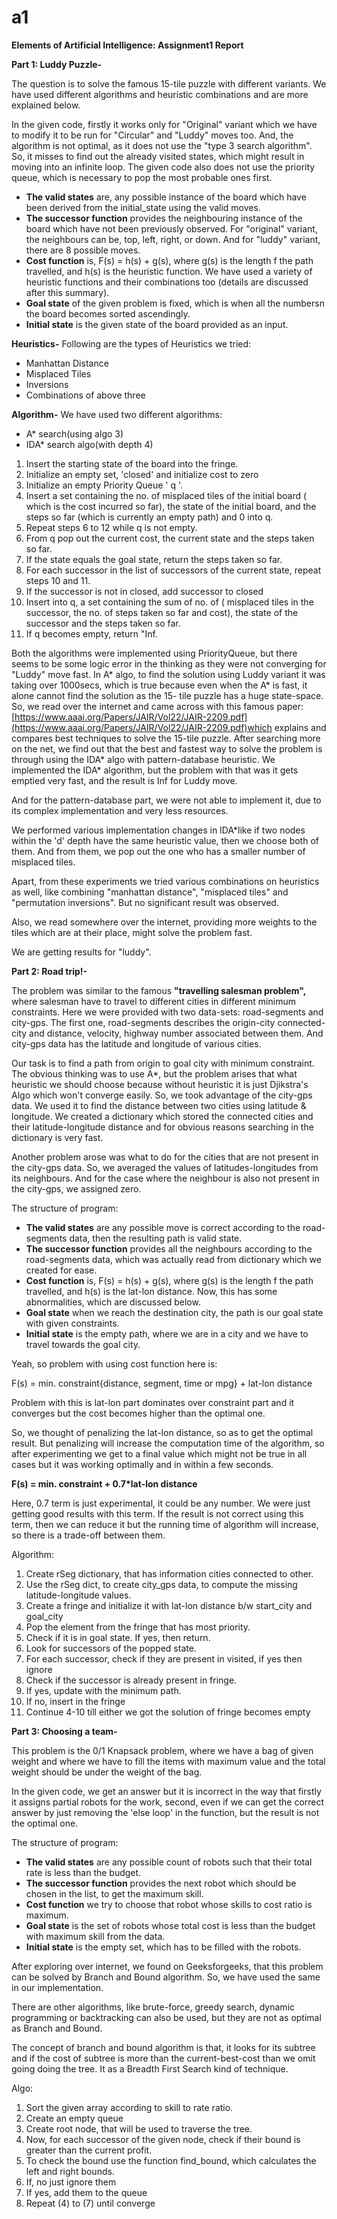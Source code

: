 # a1

**Elements of Artificial Intelligence: Assignment1 Report**

**Part 1: Luddy Puzzle-**

The question is to solve the famous 15-tile puzzle with different variants. We have used different algorithms and heuristic combinations and are more explained below.

In the given code, firstly it works only for &quot;Original&quot; variant which we have to modify it to be run for &quot;Circular&quot; and &quot;Luddy&quot; moves too. And, the algorithm is not optimal, as it does not use the &quot;type 3 search algorithm&quot;. So, it misses to find out the already visited states, which might result in moving into an infinite loop. The given code also does not use the priority queue, which is necessary to pop the most probable ones first.

- **The valid states** are, any possible instance of the board which have been derived from the initial\_state using the valid moves.
- **The successor function** provides the neighbouring instance of the board which have not been previously observed. For &quot;original&quot; variant, the neighbours can be, top, left, right, or down. And for &quot;luddy&quot; variant, there are 8 possible moves.
- **Cost function** is, F(s) = h(s) + g(s), where g(s) is the length f the path travelled, and h(s) is the heuristic function. We have used a variety of heuristic functions and their combinations too (details are discussed after this summary).
- **Goal state** of the given problem is fixed, which is when all the numbersn the board becomes sorted ascendingly.
-   **Initial state** is the given state of the board provided as an input.

**Heuristics-** Following are the types of Heuristics we tried:

- Manhattan Distance
- Misplaced Tiles
- Inversions
- Combinations of above three

**Algorithm-** We have used two different algorithms:

- A\* search(using algo 3)
- IDA\* search algo(with depth 4)

1. Insert the starting state of the board into the fringe.
2. Initialize an empty set, &#39;closed&#39; and initialize cost to zero
3. Initialize an empty Priority Queue &#39; q &#39;.
4. Insert a set containing the no. of misplaced tiles of the initial board ( which is the cost incurred so far), the state of the initial board, and the steps so far (which is currently an empty path)  and 0 into q.
5. Repeat steps 6 to 12 while q is not empty.
6. From q pop out the current cost, the current state and the steps taken so far.
7. If the state equals the goal state, return the steps taken so far.
8. For each successor in the list of successors of the current state, repeat steps 10 and 11.
9. If the successor is not in closed, add successor to closed
10. Insert into q, a set containing the sum of no. of ( misplaced tiles in the successor, the no. of steps taken so far and cost), the state of the successor and the steps taken so far.
11. If q becomes empty, return &quot;Inf.

Both the algorithms were implemented using PriorityQueue, but there seems to be some logic error in the thinking as they were not converging for &quot;Luddy&quot; move fast. In A\* algo, to find the solution using Luddy variant it was taking over 1000secs, which is true because even when the A\* is fast, it alone cannot find the solution as the 15- tile puzzle has a huge state-space. So, we read over the internet and came across with this famous paper: [https://www.aaai.org/Papers/JAIR/Vol22/JAIR-2209.pdf](https://www.aaai.org/Papers/JAIR/Vol22/JAIR-2209.pdf)which explains and compares best techniques to solve the 15-tile puzzle. After searching more on the net, we find out that the best and fastest way to solve the problem is through using the IDA\* algo with pattern-database heuristic. We implemented the IDA\* algorithm, but the problem with that was it gets emptied very fast, and the result is Inf for Luddy move.

And for the pattern-database part, we were not able to implement it, due to its complex implementation and very less resources.

We performed various implementation changes in IDA\*like if two nodes within the &#39;d&#39; depth have the same heuristic value, then we choose both of them. And from them, we pop out the one who has a smaller number of misplaced tiles.

Apart, from these experiments we tried various combinations on heuristics as well, like combining &quot;manhattan distance&quot;, &quot;misplaced tiles&quot; and &quot;permutation inversions&quot;. But no significant result was observed.

Also, we read somewhere over the internet, providing more weights to the tiles which are at their place, might solve the problem fast.

We are getting results for &quot;luddy&quot;.

**Part 2: Road trip!-**

The problem was similar to the famous **&quot;travelling salesman problem&quot;,** where salesman have to travel to different cities in different minimum constraints. Here we were provided with two data-sets: road-segments and city-gps. The first one, road-segments describes the origin-city connected-city and distance, velocity, highway number associated between them. And city-gps data has the latitude and longitude of various cities.

Our task is to find a path from origin to goal city with minimum constraint. The obvious thinking was to use A\*, but the problem arises that what heuristic we should choose because without heuristic it is just Djikstra&#39;s Algo which won&#39;t converge easily. So, we took advantage of the city-gps data. We used it to find the distance between two cities using latitude &amp; longitude. We created a dictionary which stored the connected cities and their latitude-longitude distance and for obvious reasons searching in the dictionary is very fast.

Another problem arose was what to do for the cities that are not present in the city-gps data. So, we averaged the values of latitudes-longitudes from its neighbours. And for the case where the neighbour is also not present in the city-gps, we assigned zero.

The structure of program:

- **The valid states** are any possible move is correct according to the road-segments data, then the resulting path is valid state.
- **The successor function** provides all the neighbours according to the road-segments data, which was actually read from dictionary which we created for ease.
- **Cost function** is, F(s) = h(s) + g(s), where g(s) is the length f the path travelled, and h(s) is the lat-lon distance. Now, this has some abnormalities, which are discussed below.
- **Goal state** when we reach the destination city, the path is our goal state with given constraints.
-   **Initial state** is the empty path, where we are in a city and we have to travel towards the goal city.

Yeah, so problem with using cost function here is:

F(s) = min. constraint{distance, segment, time or mpg} + lat-lon distance

Problem with this is lat-lon part dominates over constraint part and it converges but the cost becomes higher than the optimal one.

So, we thought of penalizing the lat-lon distance, so as to get the optimal result. But penalizing will increase the computation time of the algorithm, so after experimenting we get to a final value which might not be true in all cases but it was working optimally and in within a few seconds.

**F(s) = min. constraint + 0.7\*lat-lon distance**

Here, 0.7 term is just experimental, it could be any number. We were just getting good results with this term. If the result is not correct using this term, then we can reduce it but the running time of algorithm will increase, so there is a trade-off between them.

Algorithm:

1. Create rSeg dictionary, that has information cities connected to other.
2. Use the rSeg dict, to create city\_gps data, to compute the missing latitude-longitude values.
3. Create a fringe and initialize it with lat-lon distance b/w start\_city and goal\_city
4. Pop the element from the fringe that has most priority.
5. Check if it is in goal state. If yes, then return.
6. Look for successors of the popped state.
7. For each successor, check if they are present in visited, if yes then ignore
8. Check if the successor is already present in fringe.
9. If yes, update with the minimum path.
10. If no, insert in the fringe
11. Continue 4-10 till either we got the solution of fringe becomes empty



**Part 3: Choosing a team-**

This problem is the 0/1 Knapsack problem, where we have a bag of given weight and where we have to fill the items with maximum value and the total weight should be under the weight of the bag.

In the given code, we get an answer but it is incorrect in the way that firstly it assigns partial robots for the work, second, even if we can get the correct answer by just removing the &#39;else loop&#39; in the function, but the result is not the optimal one.

The structure of program:

- **The valid states** are any possible count of robots such that their total rate is less than the budget.
- **The successor function** provides the next robot which should be chosen in the list, to get the maximum skill.
- **Cost function** we try to choose that robot whose skills to cost ratio is maximum.
- **Goal state** is the set of robots whose total cost is less than the budget with maximum skill from the data.
- **Initial state** is the empty set, which has to be filled with the robots.

 After exploring over internet, we found on Geeksforgeeks, that this problem can be solved by Branch and Bound algorithm. So, we have used the same in our implementation.

There are other algorithms, like brute-force, greedy search, dynamic programming or backtracking can also be used, but they are not as optimal as Branch and Bound.

The concept of branch and bound algorithm is that, it looks for its subtree and if the cost of subtree is more than the current-best-cost than we omit going doing the tree.  It as a Breadth First Search kind of technique.

Algo:

1. Sort the given array according to skill to rate ratio.
2. Create an empty queue
3. Create root node, that will be used to traverse the tree.
4. Now, for each successor of the given node, check if their bound is greater than the current profit.
5. To check the bound use the function find\_bound, which calculates the left and right bounds.
6. If, no just ignore them
7. If yes, add them to the queue
8. Repeat (4) to (7) until converge
